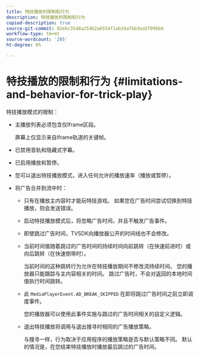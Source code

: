 ```yaml
---
title: 特技播放的限制和行为
description: 特技播放的限制和行为
copied-description: true
source-git-commit: 02ebc3548a254b2a6554f1ab34afbb3ea5f09bb8
workflow-type: tm+mt
source-wordcount: '285'
ht-degree: 0%

---
```


# 特技播放的限制和行为 {#limitations-and-behavior-for-trick-play}

<!--<a id="section_2BC43539C5C142E085D06A7E35C76726"></a>-->

特技播放模式的限制：

* 主播放列表必须包含仅Iframe区段。

  屏幕上仅显示来自Iframe轨道的关键帧。
* 已禁用音轨和隐藏式字幕。
* 已启用播放和暂停。
* 您可以退出特技播放模式，进入任何允许的播放速率（播放或暂停）。
* 将广告合并到流中时：

   * 只有在播放主内容时才能玩特技游戏。 如果您在广告时间尝试切换到特技播放，则会发送错误。
   * 启动特技播放模式后，将忽略广告时间，并且不触发广告事件。
   * 即使跳过广告时间，TVSDK向播放器公开的时间线也不会修改。
   * 当前时间值随着跳过的广告时间的持续时间向前跳转（在快速前进时）或向后跳转（在快速倒带时）。

     当前时间的这种跳转行为允许在特技播放期间不修改流持续时间。 您的播放器只能跟踪与主内容相关的时间。 跳过广告时，不会对返回的本地时间值执行时间跳转。
   * 此 `MediaPlayerEvent.AD_BREAK_SKIPPED` 在即将跳过广告时间之前立即调度事件。

     您的播放器可以使用此事件实施与跳过的广告时间相关的自定义逻辑。

   * 退出特技播放将调用与退出搜寻时相同的广告播放策略。

     与搜寻一样，行为取决于应用程序的播放策略是否与默认策略不同。 默认的情况是，在您结束特技播放时播放最后跳过的广告时间。
